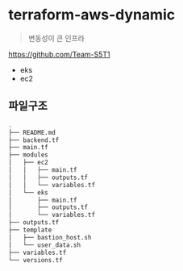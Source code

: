 # terraform-aws-dynamic

> 변동성이 큰 인프라

<https://github.com/Team-S5T1>

- eks
- ec2

## 파일구조

```bash
.
├── README.md
├── backend.tf
├── main.tf
├── modules
│   ├── ec2
│   │   ├── main.tf
│   │   ├── outputs.tf
│   │   └── variables.tf
│   └── eks
│       ├── main.tf
│       ├── outputs.tf
│       └── variables.tf
├── outputs.tf
├── template
│   ├── bastion_host.sh
│   └── user_data.sh
├── variables.tf
└── versions.tf
```
